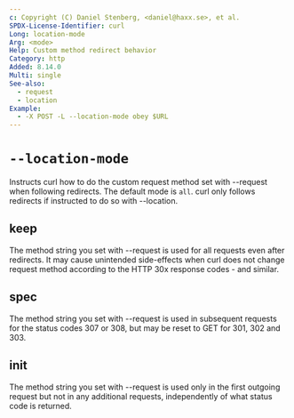 ```yaml
---
c: Copyright (C) Daniel Stenberg, <daniel@haxx.se>, et al.
SPDX-License-Identifier: curl
Long: location-mode
Arg: <mode>
Help: Custom method redirect behavior
Category: http
Added: 8.14.0
Multi: single
See-also:
  - request
  - location
Example:
  - -X POST -L --location-mode obey $URL
---
```


# `--location-mode`

Instructs curl how to do the custom request method set with --request when
following redirects. The default mode is `all`. curl only follows redirects if
instructed to do so with --location.

## keep

The method string you set with --request is used for all requests even after
redirects. It may cause unintended side-effects when curl does not change
request method according to the HTTP 30x response codes - and similar.

## spec

The method string you set with --request is used in subsequent requests for
the status codes 307 or 308, but may be reset to GET for 301, 302 and 303.

## init

The method string you set with --request is used only in the first outgoing
request but not in any additional requests, independently of what status code
is returned.
